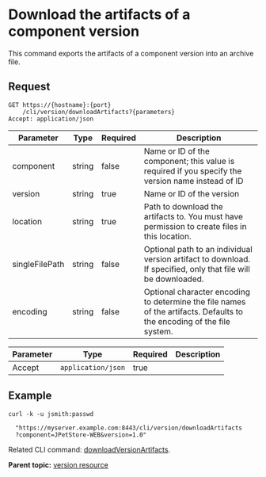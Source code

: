 # Download the artifacts of a component version

This command exports the artifacts of a component version into an archive file.

## Request

```
GET https://{hostname}:{port}
    /cli/version/downloadArtifacts?{parameters}
Accept: application/json

```

|Parameter|Type|Required|Description|
|---------|----|--------|-----------|
|component|string|false|Name or ID of the component; this value is required if you specify the version name instead of ID|
|version|string|true|Name or ID of the version|
|location|string|true|Path to download the artifacts to. You must have permission to create files in this location.|
|singleFilePath|string|false|Optional path to an individual version artifact to download. If specified, only that file will be downloaded.|
|encoding|string|false|Optional character encoding to determine the file names of the artifacts. Defaults to the encoding of the file system.|

|Parameter|Type|Required|Description|
|---------|----|--------|-----------|
|Accept|`application/json`|true| |

## Example

```
curl -k -u jsmith:passwd 
   
  "https://myserver.example.com:8443/cli/version/downloadArtifacts
  ?component=JPetStore-WEB&version=1.0"
```

Related CLI command: [downloadVersionArtifacts](udclient_downloadversionartifacts.md).

**Parent topic:** [version resource](../../com.ibm.udeploy.api.doc/topics/rest_cli_version.md)

